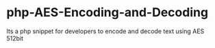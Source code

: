 # php-AES-Encoding-and-Decoding
Its a php snippet for developers to encode and decode text using AES 512bit
